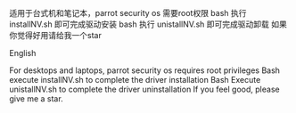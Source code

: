 适用于台式机和笔记本，parrot security os 需要root权限
bash 执行 installNV.sh 即可完成驱动安装
bash 执行 unistallNV.sh 即可完成驱动卸载
如果你觉得好用请给我一个star


English

For desktops and laptops, parrot security os requires root privileges
Bash execute installNV.sh to complete the driver installation
Bash Execute unistallNV.sh to complete the driver uninstallation
If you feel good, please give me a star.
